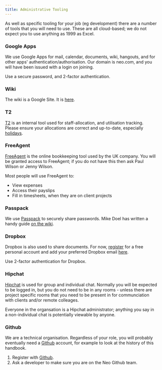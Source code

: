 ```yaml
---
title: Administrative Tooling
---
```


As well as specific tooling for your job (eg development) there are a number of tools that you will need to use. These are all cloud-based; we do not expect you to use anything as 1999 as Excel.

### Google Apps

<a name="google_apps"></a>

We use Google Apps for mail, calendar, documents, wiki, hangouts, and for other apps' authentication/authorisation. Our domain is neo.com, and you will have been issued with a login on joining.

Use a secure password, and 2-factor authentication.

### Wiki

The wiki is a Google Site. It is [here](https://wiki.neo.com/).

### T2

<a name="t2"></a>

[T2](http://t2allocation.neo.com/#/offices/edinburgh/projects) is an internal tool used for staff-allocation, and utilisation tracking. Please ensure your allocations are correct and up-to-date, especially [holidays](/2013/11/29/holidays.html).

### FreeAgent
<a name="freeagent"></a>

[FreeAgent](https://edgecaseuk.freeagent.com/login) is the online bookkeeping tool used by the UK company. You will be granted access to FreeAgent; if you do not have this then ask Paul Wilson or Jenny Wilson.

Most people will use FreeAgent to:

* View expenses
* Access their payslips
* Fill in timesheets, when they are on client projects


### Passpack

We use [Passpack](https://www.passpack.com) to securely share passwords. Mike Doel has written a handy guide [on the wiki](https://sites.google.com/a/neo.com/neo-wiki/accounts-subscriptions/passpack).

### Dropbox

Dropbox is also used to share documents. For now, [register](https://www.dropbox.com) for a free personal account and add your preferred Dropbox email [here](https://sites.google.com/a/neo.com/neo-wiki/accounts-subscriptions/preferred-dropbox-accounts).

Use 2-factor authentication for Dropbox.

### Hipchat

[Hipchat](https://www.hipchat.com) is used for group and individual chat. Normally you will be expected to be logged in, but you do not need to be in any rooms -  unless there are project specific rooms that you need to be present in for communciation with clients and/or remote colleages.

Everyone in the organsation is a Hipchat administrator; anything you say in a non-individual chat is potentially viewable by anyone.

### Github

We are a technical organisation. Regardless of your role, you will probably eventually need a [Github](https://github.com/) account, for example to look at the history of this handbook.

1. Register with [Github](https://github.com).
2. Ask a developer to make sure you are on the Neo Github team.
